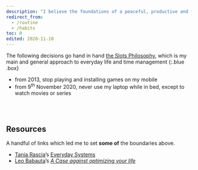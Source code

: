 ```yaml
---
description: "I believe the foundations of a peaceful, productive and full life are composed of a combination of habits and boundaries. These are the ones I set to myself"
redirect_from:
  - /routine
  - /habits
toc: 0
edited: 2020-11-10
---
```

The following decisions go hand in hand [the Slots Philosophy](/slots), which is my main and general approach to everyday life and time management
{:.blue .box}

- from 2013, stop playing and installing games on my mobile
- from 9<sup>th</sup> November 2020, never use my laptop while in bed, except to watch movies or series

<br>
<br>

## Resources

A handful of links which led me to set **some of** the boundaries above.

- [Tania Rascia](https://taniarascia.com)’s [Everyday Systems](https://www.taniarascia.com/everyday-systems/)
- [Leo Babauta](https://zenhabits.net)’s [*A Case against optimizing your life*](https://zenhabits.net/unoptimizing/)
